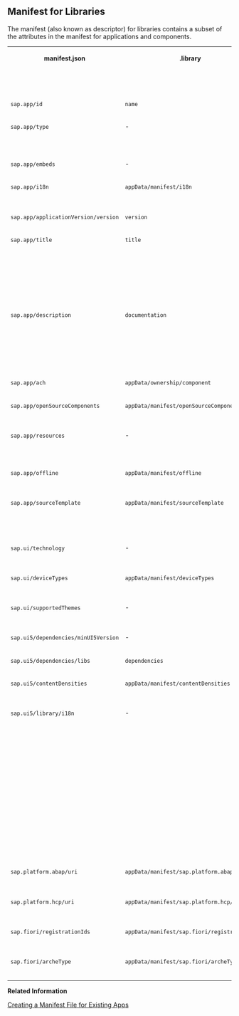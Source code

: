 <!-- loiob229914587444025be986d81dcc77303 -->

## Manifest for Libraries

The manifest \(also known as descriptor\) for libraries contains a subset of the attributes in the manifest for applications and components.


<table>
<tr>
<th valign="top">

manifest.json

</th>
<th valign="top">

.library

</th>
<th valign="top">

Available for SAPUI5 distribution libraries?

</th>
<th valign="top">

Comment

</th>
</tr>
<tr>
<td valign="top">

`sap.app/id` 

</td>
<td valign="top">

`name` 

</td>
<td valign="top">

![YES](../02_Read-Me-First/images/loio3929e469c7824eb0a69206aeac69f257_LowRes.png)

</td>
<td valign="top">



</td>
</tr>
<tr>
<td valign="top">

`sap.app/type` 

</td>
<td valign="top">

\-

</td>
<td valign="top">

![YES](../02_Read-Me-First/images/loio3929e469c7824eb0a69206aeac69f257_LowRes.png)

</td>
<td valign="top">

Generated with value `library` 

</td>
</tr>
<tr>
<td valign="top">

`sap.app/embeds` 

</td>
<td valign="top">

\-

</td>
<td valign="top">

![YES](../02_Read-Me-First/images/loio3929e469c7824eb0a69206aeac69f257_LowRes.png)

</td>
<td valign="top">

Generated

</td>
</tr>
<tr>
<td valign="top">

`sap.app/i18n` 

</td>
<td valign="top">

`appData/manifest/i18n` 

</td>
<td valign="top">

![NO](images/loiodfb38de82f6d46dab60cb1397e3ed8ae_LowRes.png)

</td>
<td valign="top">

New in `.library` 

</td>
</tr>
<tr>
<td valign="top">

`sap.app/applicationVersion/version` 

</td>
<td valign="top">

`version` 

</td>
<td valign="top">

![YES](../02_Read-Me-First/images/loio3929e469c7824eb0a69206aeac69f257_LowRes.png)

</td>
<td valign="top">



</td>
</tr>
<tr>
<td valign="top">

`sap.app/title` 

</td>
<td valign="top">

`title` 

</td>
<td valign="top">

![YES](../02_Read-Me-First/images/loio3929e469c7824eb0a69206aeac69f257_LowRes.png)

</td>
<td valign="top">

Text symbol syntax with leading curly brackets \(`{{`\) and trailing curly brackets \(`}}`\); new in `.library` 

</td>
</tr>
<tr>
<td valign="top">

`sap.app/description` 

</td>
<td valign="top">

`documentation` 

</td>
<td valign="top">

![YES](../02_Read-Me-First/images/loio3929e469c7824eb0a69206aeac69f257_LowRes.png)

</td>
<td valign="top">

Text symbol syntax with leading curly brackets \(`{{`\) and trailing curly brackets \(`}}`\)

</td>
</tr>
<tr>
<td valign="top">

`sap.app/ach` 

</td>
<td valign="top">

`appData/ownership/component` 

</td>
<td valign="top">

![YES](../02_Read-Me-First/images/loio3929e469c7824eb0a69206aeac69f257_LowRes.png)

</td>
<td valign="top">



</td>
</tr>
<tr>
<td valign="top">

`sap.app/openSourceComponents` 

</td>
<td valign="top">

`appData/manifest/openSourceComponents` 

</td>
<td valign="top">

![NO](images/loiodfb38de82f6d46dab60cb1397e3ed8ae_LowRes.png)

</td>
<td valign="top">

New in `.library` 

</td>
</tr>
<tr>
<td valign="top">

`sap.app/resources` 

</td>
<td valign="top">

\-

</td>
<td valign="top">

![YES](../02_Read-Me-First/images/loio3929e469c7824eb0a69206aeac69f257_LowRes.png)

</td>
<td valign="top">

Generated with value `resources.json` 

</td>
</tr>
<tr>
<td valign="top">

`sap.app/offline` 

</td>
<td valign="top">

`appData/manifest/offline` 

</td>
<td valign="top">

![YES](../02_Read-Me-First/images/loio3929e469c7824eb0a69206aeac69f257_LowRes.png)

</td>
<td valign="top">

New in `.library` 

</td>
</tr>
<tr>
<td valign="top">

`sap.app/sourceTemplate` 

</td>
<td valign="top">

`appData/manifest/sourceTemplate` 

</td>
<td valign="top">

![NO](images/loiodfb38de82f6d46dab60cb1397e3ed8ae_LowRes.png)

</td>
<td valign="top">

New in `.library`, to be filled by SAP Web IDE only

</td>
</tr>
<tr>
<td valign="top">

`sap.ui/technology` 

</td>
<td valign="top">

\-

</td>
<td valign="top">

![YES](../02_Read-Me-First/images/loio3929e469c7824eb0a69206aeac69f257_LowRes.png)

</td>
<td valign="top">

Generated with value `UI5` 

</td>
</tr>
<tr>
<td valign="top">

`sap.ui/deviceTypes` 

</td>
<td valign="top">

`appData/manifest/deviceTypes` 

</td>
<td valign="top">

![NO](images/loiodfb38de82f6d46dab60cb1397e3ed8ae_LowRes.png)

</td>
<td valign="top">

New in `.library` 

</td>
</tr>
<tr>
<td valign="top">

`sap.ui/supportedThemes` 

</td>
<td valign="top">

\-

</td>
<td valign="top">

![YES](../02_Read-Me-First/images/loio3929e469c7824eb0a69206aeac69f257_LowRes.png)

</td>
<td valign="top">

Generated and merged

</td>
</tr>
<tr>
<td valign="top">

`sap.ui5/dependencies/minUI5Version` 

</td>
<td valign="top">

\-

</td>
<td valign="top">

![YES](../02_Read-Me-First/images/loio3929e469c7824eb0a69206aeac69f257_LowRes.png)

</td>
<td valign="top">

Generated

</td>
</tr>
<tr>
<td valign="top">

`sap.ui5/dependencies/libs` 

</td>
<td valign="top">

`dependencies` 

</td>
<td valign="top">

![YES](../02_Read-Me-First/images/loio3929e469c7824eb0a69206aeac69f257_LowRes.png)

</td>
<td valign="top">



</td>
</tr>
<tr>
<td valign="top">

`sap.ui5/contentDensities` 

</td>
<td valign="top">

`appData/manifest/contentDensities` 

</td>
<td valign="top">

![NO](images/loiodfb38de82f6d46dab60cb1397e3ed8ae_LowRes.png)

</td>
<td valign="top">

New in `.library` 

</td>
</tr>
<tr>
<td valign="top">

`sap.ui5/library/i18n` 

</td>
<td valign="top">

\-

</td>
<td valign="top">

![YES](../02_Read-Me-First/images/loio3929e469c7824eb0a69206aeac69f257_LowRes.png)

</td>
<td valign="top">

Determines whether the library contains an i18n resource. Value can be either a boolean, a string, or an object. For more information, see [Manifest \(Descriptor for Applications, Components, and Libraries\)](manifest-descriptor-for-applications-components-and-libraries-be0cf40.md) and [Terminologies](terminologies-eba8d25.md).

</td>
</tr>
<tr>
<td valign="top">

`sap.platform.abap/uri` 

</td>
<td valign="top">

`appData/manifest/sap.platform.abap/uri` 

</td>
<td valign="top">

![NO](images/loiodfb38de82f6d46dab60cb1397e3ed8ae_LowRes.png)

</td>
<td valign="top">

New in `.library` 

</td>
</tr>
<tr>
<td valign="top">

`sap.platform.hcp/uri` 

</td>
<td valign="top">

`appData/manifest/sap.platform.hcp/uri` 

</td>
<td valign="top">

![NO](images/loiodfb38de82f6d46dab60cb1397e3ed8ae_LowRes.png)

</td>
<td valign="top">

New in `.library` 

</td>
</tr>
<tr>
<td valign="top">

`sap.fiori/registrationIds` 

</td>
<td valign="top">

`appData/manifest/sap.fiori/registrationId` 

</td>
<td valign="top">

![NO](images/loiodfb38de82f6d46dab60cb1397e3ed8ae_LowRes.png)

</td>
<td valign="top">

New in `.library` 

</td>
</tr>
<tr>
<td valign="top">

`sap.fiori/archeType` 

</td>
<td valign="top">

`appData/manifest/sap.fiori/archeType` 

</td>
<td valign="top">

![NO](images/loiodfb38de82f6d46dab60cb1397e3ed8ae_LowRes.png)

</td>
<td valign="top">

New in `.library` 

</td>
</tr>
</table>

**Related Information**  


[Creating a Manifest File for Existing Apps](creating-a-manifest-file-for-existing-apps-3a9baba.md "Detailed description of the steps needed to create a manifest (also known as descriptor) V2 for applications file for an existing transactional app created by the customer based on SAP Fiori.")

